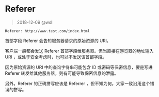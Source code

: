 # Referer

> 2018-12-09 @wsl

```
Referer: http://www.test.com/index.html
```

首部字段 Referer 会告知服务器请求的原始资源的 URI。 

客户端一般都会发送 Referer 首部字段给服务器。但当直接在游览器的地址输入 URI ，或处于安全考虑时，也可以不发送该首部字段。

因为原始资源的 URI 中的查询字符串可能包含 ID 或密码等保密信息，要是写进 Referer 转发给其他服务器，则有可能导致保密信息的泄露。

另外，Referer 的正确拼写应该是 Referrer ，但不知为何，大家一致沿用这个错误的拼写。


